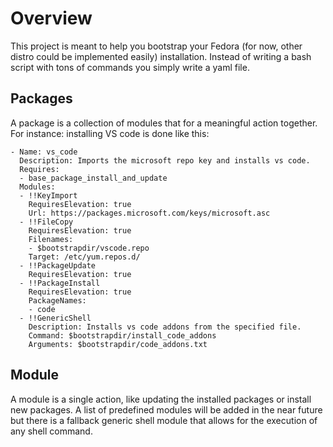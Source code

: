 Overview
========
This project is meant to help you bootstrap your Fedora (for now, other distro could be implemented easily) installation. Instead of writing a bash script with tons of commands you simply write a yaml file.

Packages
--------
A package is a collection of modules that for a meaningful action together. For instance: installing VS code is done like this:

    - Name: vs_code
      Description: Imports the microsoft repo key and installs vs code.
      Requires: 
      - base_package_install_and_update
      Modules:
      - !!KeyImport
        RequiresElevation: true
        Url: https://packages.microsoft.com/keys/microsoft.asc
      - !!FileCopy
        RequiresElevation: true
        Filenames:
        - $bootstrapdir/vscode.repo
        Target: /etc/yum.repos.d/
      - !!PackageUpdate
        RequiresElevation: true
      - !!PackageInstall
        RequiresElevation: true
        PackageNames:
        - code
      - !!GenericShell
        Description: Installs vs code addons from the specified file.
        Command: $bootstrapdir/install_code_addons
        Arguments: $bootstrapdir/code_addons.txt


Module
------
A module is a single action, like updating the installed packages or install new packages. A list of predefined modules will be added in the near future but there is a fallback generic shell module that allows for the execution of any shell command.